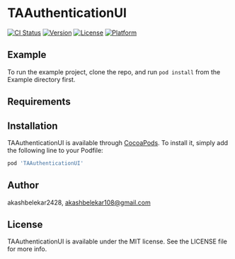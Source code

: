 # TAAuthenticationUI

[![CI Status](https://img.shields.io/travis/akashbelekar2428/TAAuthenticationUI.svg?style=flat)](https://travis-ci.org/akashbelekar2428/TAAuthenticationUI)
[![Version](https://img.shields.io/cocoapods/v/TAAuthenticationUI.svg?style=flat)](https://cocoapods.org/pods/TAAuthenticationUI)
[![License](https://img.shields.io/cocoapods/l/TAAuthenticationUI.svg?style=flat)](https://cocoapods.org/pods/TAAuthenticationUI)
[![Platform](https://img.shields.io/cocoapods/p/TAAuthenticationUI.svg?style=flat)](https://cocoapods.org/pods/TAAuthenticationUI)

## Example

To run the example project, clone the repo, and run `pod install` from the Example directory first.

## Requirements

## Installation

TAAuthenticationUI is available through [CocoaPods](https://cocoapods.org). To install
it, simply add the following line to your Podfile:

```ruby
pod 'TAAuthenticationUI'
```

## Author

akashbelekar2428, akashbelekar108@gmail.com

## License

TAAuthenticationUI is available under the MIT license. See the LICENSE file for more info.
